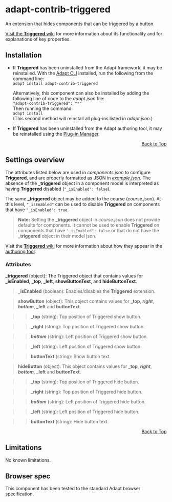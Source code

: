 # adapt-contrib-triggered
An extension that hides components that can be triggered by a button.

[Visit the **Triggered** wiki](https://github.com/adaptlearning/adapt-contrib-triggered/wiki) for more information about its functionality and for explanations of key properties.

## Installation
* If **Triggered** has been uninstalled from the Adapt framework, it may be reinstalled.
With the [Adapt CLI](https://github.com/adaptlearning/adapt-cli) installed, run the following from the command line:  
    `adapt install adapt-contrib-triggered`

    Alternatively, this component can also be installed by adding the following line of code to the *adapt.json* file:  
    `"adapt-contrib-triggered": "*"`  
    Then running the command:  
    `adapt install`  
    (This second method will reinstall all plug-ins listed in *adapt.json*.)  

* If **Triggered** has been uninstalled from the Adapt authoring tool, it may be reinstalled using the [Plug-in Manager](https://github.com/adaptlearning/adapt_authoring/wiki/Plugin-Manager).  

<div float align=right><a href="#top">Back to Top</a></div>

## Settings overview

The attributes listed below are used in *components.json* to configure **Triggered**, and are properly formatted as JSON in [*example.json*](https://github.com/adaptlearning/adapt-contrib-triggered/blob/master/example.json). The absence of the **_triggered** object in a component model is interpreted as having **Triggered** disabled (`"_isEnabled": false`).

The same **_triggered** object may be added to the course (*course.json*). At this level, `"_isEnabled"` can be used to disable **Triggered** on components that have `"_isEnabled": true`.  
>**Note:** Setting the **_triggered** object in *course.json* does not provide defaults for components. It cannot be used to enable **Triggered** on components that have `"_isEnabled": false` or that do not have the **_triggered** object in their model json.

Visit the [**Triggered** wiki](https://github.com/adaptlearning/adapt-contrib-triggered/wiki) for more information about how they appear in the [authoring tool](https://github.com/adaptlearning/adapt_authoring/wiki). 

### Attributes

**_triggered** (object): The Triggered object that contains values for **_isEnabled**, **_top**, **_left**, **showButtonText**, and **hideButtonText**.

>**_isEnabled** (boolean): Enables/disables the **Triggered** extension.

>**showButton** (object): This object contains values for **_top**, **_right_**, **_bottom_**, **_left** and **buttonText**.

>>**_top** (string): Top position of Triggered show button.

>>**_right** (string): Top position of Triggered show button.

>>**_bottom_** (string): Left position of Triggered show button.

>>**_left** (string): Left position of Triggered show button.

>>**buttonText** (string): Show button text.

>**hideButton** (object): This object contains values for **_top**, **_right_**, **_bottom_**, **_left** and **buttonText**.

>>**_top** (string): Top position of Triggered hide button.

>>**_right** (string): Top position of Triggered hide button.

>>**_bottom_** (string): Left position of Triggered hide button.

>>**_left** (string): Left position of Triggered hide button.

>>**buttonText** (string): Hide button text.

<div float align=right><a href="#top">Back to Top</a></div>

## Limitations

No known limitations.

## Browser spec

This component has been tested to the standard Adapt browser specification.
